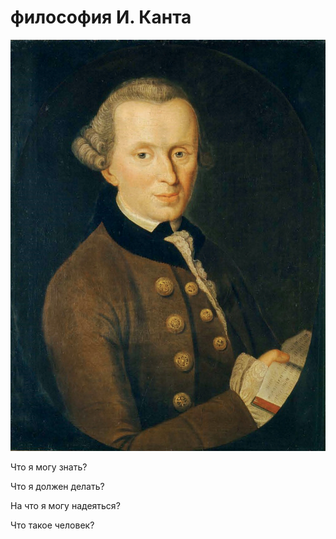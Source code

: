 <html>
 <body>
  <h1>философия И. Канта</h1>
  <p><img src="Kant_gemaelde_3.jpg"></p>
  <p>Что я могу знать?</p>
  <p>Что я должен делать?</p>
  <p>На что я могу надеяться?</p>
  <p>Что такое человек?</p>
 </body>
</html>
